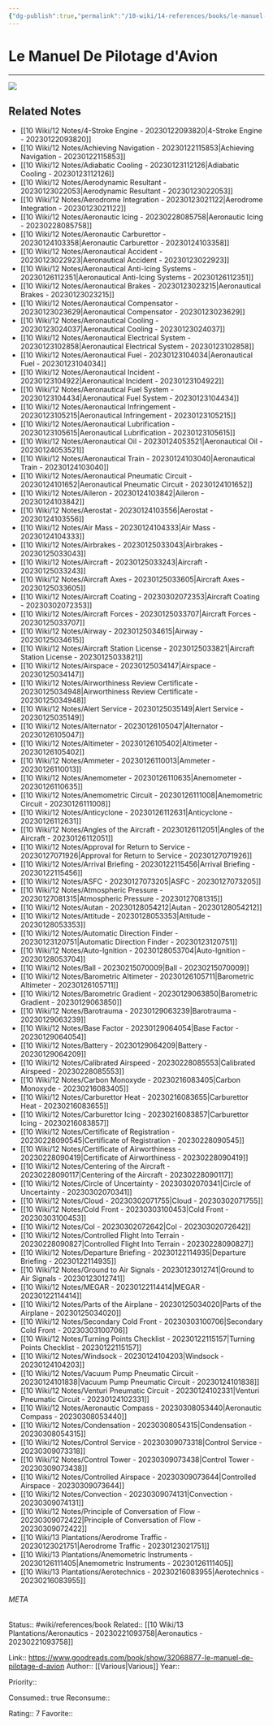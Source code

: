 ```yaml
---
{"dg-publish":true,"permalink":"/10-wiki/14-references/books/le-manuel-de-pilotage-d-avion-20230122071907/","title":"Le Manuel de Pilotage d'Avion"}
---
```


# Le Manuel De Pilotage d'Avion
---
![](https://i.gr-assets.com/images/S/compressed.photo.goodreads.com/books/1474189685l/32068877._SX318_.jpg)

## Related Notes
- [[10 Wiki/12 Notes/4-Stroke Engine - 20230122093820\|4-Stroke Engine - 20230122093820]]
- [[10 Wiki/12 Notes/Achieving Navigation - 20230122115853\|Achieving Navigation - 20230122115853]]
- [[10 Wiki/12 Notes/Adiabatic Cooling - 20230123112126\|Adiabatic Cooling - 20230123112126]]
- [[10 Wiki/12 Notes/Aerodynamic Resultant - 20230123022053\|Aerodynamic Resultant - 20230123022053]]
- [[10 Wiki/12 Notes/Aerodrome Integration - 20230123021122\|Aerodrome Integration - 20230123021122]]
- [[10 Wiki/12 Notes/Aeronautic Icing - 20230228085758\|Aeronautic Icing - 20230228085758]]
- [[10 Wiki/12 Notes/Aeronautic Carburettor - 20230124103358\|Aeronautic Carburettor - 20230124103358]]
- [[10 Wiki/12 Notes/Aeronautical Accident - 20230123022923\|Aeronautical Accident - 20230123022923]]
- [[10 Wiki/12 Notes/Aeronautical Anti-Icing Systems - 20230126112351\|Aeronautical Anti-Icing Systems - 20230126112351]]
- [[10 Wiki/12 Notes/Aeronautical Brakes - 20230123023215\|Aeronautical Brakes - 20230123023215]]
- [[10 Wiki/12 Notes/Aeronautical Compensator - 20230123023629\|Aeronautical Compensator - 20230123023629]]
- [[10 Wiki/12 Notes/Aeronautical Cooling - 20230123024037\|Aeronautical Cooling - 20230123024037]]
- [[10 Wiki/12 Notes/Aeronautical Electrical System - 20230123102858\|Aeronautical Electrical System - 20230123102858]]
- [[10 Wiki/12 Notes/Aeronautical Fuel - 20230123104034\|Aeronautical Fuel - 20230123104034]]
- [[10 Wiki/12 Notes/Aeronautical Incident - 20230123104922\|Aeronautical Incident - 20230123104922]]
- [[10 Wiki/12 Notes/Aeronautical Fuel System - 20230123104434\|Aeronautical Fuel System - 20230123104434]]
- [[10 Wiki/12 Notes/Aeronautical Infringement - 20230123105215\|Aeronautical Infringement - 20230123105215]]
- [[10 Wiki/12 Notes/Aeronautical Lubrification - 20230123105615\|Aeronautical Lubrification - 20230123105615]]
- [[10 Wiki/12 Notes/Aeronautical Oil - 20230124053521\|Aeronautical Oil - 20230124053521]]
- [[10 Wiki/12 Notes/Aeronautical Train - 20230124103040\|Aeronautical Train - 20230124103040]]
- [[10 Wiki/12 Notes/Aeronautical Pneumatic Circuit - 20230124101652\|Aeronautical Pneumatic Circuit - 20230124101652]]
- [[10 Wiki/12 Notes/Aileron - 20230124103842\|Aileron - 20230124103842]]
- [[10 Wiki/12 Notes/Aerostat - 20230124103556\|Aerostat - 20230124103556]]
- [[10 Wiki/12 Notes/Air Mass - 20230124104333\|Air Mass - 20230124104333]]
- [[10 Wiki/12 Notes/Airbrakes - 20230125033043\|Airbrakes - 20230125033043]]
- [[10 Wiki/12 Notes/Aircraft - 20230125033243\|Aircraft - 20230125033243]]
- [[10 Wiki/12 Notes/Aircraft Axes - 20230125033605\|Aircraft Axes - 20230125033605]]
- [[10 Wiki/12 Notes/Aircraft Coating - 20230302072353\|Aircraft Coating - 20230302072353]]
- [[10 Wiki/12 Notes/Aircraft Forces - 20230125033707\|Aircraft Forces - 20230125033707]]
- [[10 Wiki/12 Notes/Airway - 20230125034615\|Airway - 20230125034615]]
- [[10 Wiki/12 Notes/Aircraft Station License - 20230125033821\|Aircraft Station License - 20230125033821]]
- [[10 Wiki/12 Notes/Airspace - 20230125034147\|Airspace - 20230125034147]]
- [[10 Wiki/12 Notes/Airworthiness Review Certificate - 20230125034948\|Airworthiness Review Certificate - 20230125034948]]
- [[10 Wiki/12 Notes/Alert Service - 20230125035149\|Alert Service - 20230125035149]]
- [[10 Wiki/12 Notes/Alternator - 20230126105047\|Alternator - 20230126105047]]
- [[10 Wiki/12 Notes/Altimeter - 20230126105402\|Altimeter - 20230126105402]]
- [[10 Wiki/12 Notes/Ammeter - 20230126110013\|Ammeter - 20230126110013]]
- [[10 Wiki/12 Notes/Anemometer - 20230126110635\|Anemometer - 20230126110635]]
- [[10 Wiki/12 Notes/Anemometric Circuit - 20230126111008\|Anemometric Circuit - 20230126111008]]
- [[10 Wiki/12 Notes/Anticyclone - 20230126112631\|Anticyclone - 20230126112631]]
- [[10 Wiki/12 Notes/Angles of the Aircraft - 20230126112051\|Angles of the Aircraft - 20230126112051]]
- [[10 Wiki/12 Notes/Approval for Return to Service - 20230127071926\|Approval for Return to Service - 20230127071926]]
- [[10 Wiki/12 Notes/Arrival Briefing - 20230122115456\|Arrival Briefing - 20230122115456]]
- [[10 Wiki/12 Notes/ASFC - 20230127073205\|ASFC - 20230127073205]]
- [[10 Wiki/12 Notes/Atmospheric Pressure - 20230127081315\|Atmospheric Pressure - 20230127081315]]
- [[10 Wiki/12 Notes/Autan - 20230128054212\|Autan - 20230128054212]]
- [[10 Wiki/12 Notes/Attitude - 20230128053353\|Attitude - 20230128053353]]
- [[10 Wiki/12 Notes/Automatic Direction Finder - 20230123120751\|Automatic Direction Finder - 20230123120751]]
- [[10 Wiki/12 Notes/Auto-Ignition - 20230128053704\|Auto-Ignition - 20230128053704]]
- [[10 Wiki/12 Notes/Ball - 20230215070009\|Ball - 20230215070009]]
- [[10 Wiki/12 Notes/Barometric Altimeter - 20230126105711\|Barometric Altimeter - 20230126105711]]
- [[10 Wiki/12 Notes/Barometric Gradient - 20230129063850\|Barometric Gradient - 20230129063850]]
- [[10 Wiki/12 Notes/Barotrauma - 20230129063239\|Barotrauma - 20230129063239]]
- [[10 Wiki/12 Notes/Base Factor - 20230129064054\|Base Factor - 20230129064054]]
- [[10 Wiki/12 Notes/Battery - 20230129064209\|Battery - 20230129064209]]
- [[10 Wiki/12 Notes/Calibrated Airspeed - 20230228085553\|Calibrated Airspeed - 20230228085553]]
- [[10 Wiki/12 Notes/Carbon Monoxyde - 20230216083405\|Carbon Monoxyde - 20230216083405]]
- [[10 Wiki/12 Notes/Carburettor Heat - 20230216083655\|Carburettor Heat - 20230216083655]]
- [[10 Wiki/12 Notes/Carburettor Icing - 20230216083857\|Carburettor Icing - 20230216083857]]
- [[10 Wiki/12 Notes/Certificate of Registration - 20230228090545\|Certificate of Registration - 20230228090545]]
- [[10 Wiki/12 Notes/Certificate of Airworthiness - 20230228090419\|Certificate of Airworthiness - 20230228090419]]
- [[10 Wiki/12 Notes/Centering of the Aircraft - 20230228090117\|Centering of the Aircraft - 20230228090117]]
- [[10 Wiki/12 Notes/Circle of Uncertainty - 20230302070341\|Circle of Uncertainty - 20230302070341]]
- [[10 Wiki/12 Notes/Cloud - 20230302071755\|Cloud - 20230302071755]]
- [[10 Wiki/12 Notes/Cold Front - 20230303100453\|Cold Front - 20230303100453]]
- [[10 Wiki/12 Notes/Col - 20230302072642\|Col - 20230302072642]]
- [[10 Wiki/12 Notes/Controlled Flight Into Terrain - 20230228090827\|Controlled Flight Into Terrain - 20230228090827]]
- [[10 Wiki/12 Notes/Departure Briefing - 20230122114935\|Departure Briefing - 20230122114935]]
- [[10 Wiki/12 Notes/Ground to Air Signals - 20230123012741\|Ground to Air Signals - 20230123012741]]
- [[10 Wiki/12 Notes/MEGAR - 20230122114414\|MEGAR - 20230122114414]]
- [[10 Wiki/12 Notes/Parts of the Airplane - 20230125034020\|Parts of the Airplane - 20230125034020]]
- [[10 Wiki/12 Notes/Secondary Cold Front - 20230303100706\|Secondary Cold Front - 20230303100706]]
- [[10 Wiki/12 Notes/Turning Points Checklist - 20230122115157\|Turning Points Checklist - 20230122115157]]
- [[10 Wiki/12 Notes/Windsock - 20230124104203\|Windsock - 20230124104203]]
- [[10 Wiki/12 Notes/Vacuum Pump Pneumatic Circuit - 20230124101838\|Vacuum Pump Pneumatic Circuit - 20230124101838]]
- [[10 Wiki/12 Notes/Venturi Pneumatic Circuit - 20230124102331\|Venturi Pneumatic Circuit - 20230124102331]]
- [[10 Wiki/12 Notes/Aeronautic Compass - 20230308053440\|Aeronautic Compass - 20230308053440]]
- [[10 Wiki/12 Notes/Condensation - 20230308054315\|Condensation - 20230308054315]]
- [[10 Wiki/12 Notes/Control Service - 20230309073318\|Control Service - 20230309073318]]
- [[10 Wiki/12 Notes/Control Tower - 20230309073438\|Control Tower - 20230309073438]]
- [[10 Wiki/12 Notes/Controlled Airspace - 20230309073644\|Controlled Airspace - 20230309073644]]
- [[10 Wiki/12 Notes/Convection - 20230309074131\|Convection - 20230309074131]]
- [[10 Wiki/12 Notes/Principle of Conversation of Flow - 20230309072422\|Principle of Conversation of Flow - 20230309072422]]
- [[10 Wiki/13 Plantations/Aerodrome Traffic - 20230123021751\|Aerodrome Traffic - 20230123021751]]
- [[10 Wiki/13 Plantations/Anemometric Instruments - 20230126111405\|Anemometric Instruments - 20230126111405]]
- [[10 Wiki/13 Plantations/Aerotechnics - 20230216083955\|Aerotechnics - 20230216083955]]




###### META
Status:: #wiki/references/book
Related:: [[10 Wiki/13 Plantations/Aeronautics - 20230221093758\|Aeronautics - 20230221093758]]

Link:: https://www.goodreads.com/book/show/32068877-le-manuel-de-pilotage-d-avion
Author:: [[Various\|Various]]
Year:: 

Priority:: 

Consumed:: true
Reconsume:: 

Rating:: 7
Favorite:: 
